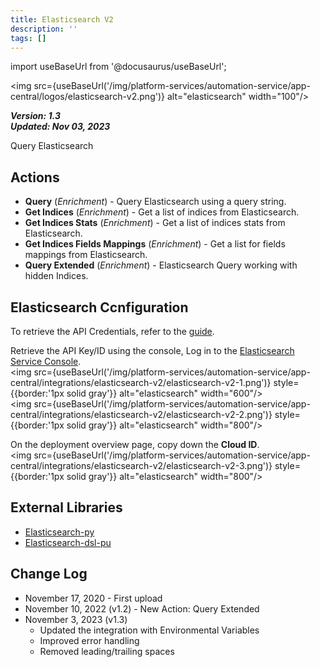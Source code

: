 ```yaml
---
title: Elasticsearch V2
description: ''
tags: []
---
```

import useBaseUrl from '@docusaurus/useBaseUrl';

<img src={useBaseUrl('/img/platform-services/automation-service/app-central/logos/elasticsearch-v2.png')} alt="elasticsearch" width="100"/>

***Version: 1.3  
Updated: Nov 03, 2023***

Query Elasticsearch

## Actions

* **Query** (*Enrichment*) - Query Elasticsearch using a query string.
* **Get Indices** (*Enrichment*) - Get a list of indices from Elasticsearch.
* **Get Indices Stats** (*Enrichment*) - Get a list of indices stats from Elasticsearch.
* **Get Indices Fields Mappings** (*Enrichment*) - Get a list for fields mappings from Elasticsearch.
* **Query Extended** (*Enrichment*) - Elasticsearch Query working with hidden Indices.

## Elasticsearch Ccnfiguration

To retrieve the API Credentials, refer to the [guide](https://www.elastic.co/guide/en/elasticsearch/reference/current/security-api-create-api-key.html).

Retrieve the API Key/ID using the console, Log in to the [Elasticsearch Service Console](https://cloud.elastic.co/?page=docs&placement=docs-body).<br/><img src={useBaseUrl('/img/platform-services/automation-service/app-central/integrations/elasticsearch-v2/elasticsearch-v2-1.png')} style={{border:'1px solid gray'}} alt="elasticsearch" width="600"/><br/><img src={useBaseUrl('/img/platform-services/automation-service/app-central/integrations/elasticsearch-v2/elasticsearch-v2-2.png')} style={{border:'1px solid gray'}} alt="elasticsearch" width="800"/>

On the deployment overview page, copy down the **Cloud ID**.<br/><img src={useBaseUrl('/img/platform-services/automation-service/app-central/integrations/elasticsearch-v2/elasticsearch-v2-3.png')} style={{border:'1px solid gray'}} alt="elasticsearch" width="800"/>

## External Libraries

* [Elasticsearch-py](https://github.com/elastic/elasticsearch-py/blob/master/LICENSE)
* [Elasticsearch-dsl-pu](https://github.com/elastic/elasticsearch-dsl-py/blob/master/LICENSE)

## Change Log

* November 17, 2020 - First upload
* November 10, 2022 (v1.2) - New Action: Query Extended
* November 3, 2023 (v1.3)
	+ Updated the integration with Environmental Variables
	+ Improved error handling
	+ Removed leading/trailing spaces
